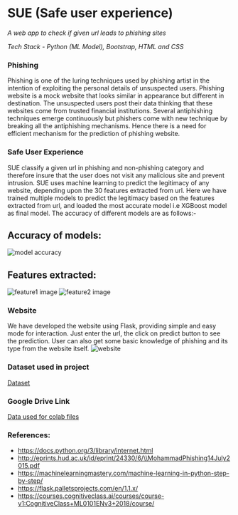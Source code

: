 # SUE (Safe user experience)
*A web app to check if given url leads to phishing sites*

*Tech Stack - Python (ML Model), Bootstrap, HTML and CSS*
### Phishing
Phishing is one of the luring techniques used by phishing artist in the intention of exploiting the personal details of unsuspected users. Phishing website is a mock website that looks similar in appearance but different in destination. The unsuspected users post their data thinking that these websites come from trusted financial institutions. Several antiphishing techniques emerge continuously but phishers come with new technique by breaking all the antiphishing mechanisms. Hence there is a need for efficient mechanism for the prediction of phishing website.

### Safe User Experience
SUE classify a given url in phishing and non-phishing category and therefore insure that the user does not visit any malicious site and prevent intrusion.
SUE uses machine learning to predict the legitimacy of any website, depending upon the 30 features extracted from url.
Here we have trained multiple models to predict the legitimacy based on the features extracted from url, and loaded the most accurate model i.e XGBoost model as final model. The accuracy of different models are as follows:-

## Accuracy of models:
![model accuracy](https://gitlab.com/syedareehaquasar/tswe-project/-/raw/master/images/model_performance_Rankwise.PNG)

## Features extracted: 
![feature1 image](https://gitlab.com/syedareehaquasar/tswe-project/-/raw/master/images/f1.png)
![feature2 image](https://gitlab.com/syedareehaquasar/tswe-project/-/raw/master/images/f2.png)

### Website
We have developed the website using Flask, providing simple and easy mode for interaction. Just enter the url, the click on predict button to see the prediction.
User can also get some basic knowledge of phishing and its type from the website itself.
![website](https://gitlab.com/syedareehaquasar/tswe-project/-/raw/master/images/Website%20Screenshots/ezgif.com-gif-maker.gif)

### Dataset used in project
[Dataset](https://www.kaggle.com/akashkr/phishing-website-dataset)

### Google Drive Link
[Data used for colab files](https://drive.google.com/drive/folders/1SD2LyLzxf7nLRNsl6KSS_sY4IdWOa3f8?usp=sharing)

### References:
- https://docs.python.org/3/library/internet.html
- http://eprints.hud.ac.uk/id/eprint/24330/6/\\MohammadPhishing14July2015.pdf
- https://machinelearningmastery.com/machine-learning-in-python-step-by-step/
- https://flask.palletsprojects.com/en/1.1.x/
- https://courses.cognitiveclass.ai/courses/course-v1:CognitiveClass+ML0101ENv3+2018/course/

